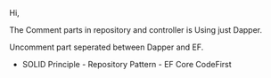 ﻿Hi,

The Comment parts in repository and controller is Using just Dapper.

Uncomment part seperated between Dapper and EF.

- SOLID Principle - Repository Pattern - EF Core CodeFirst